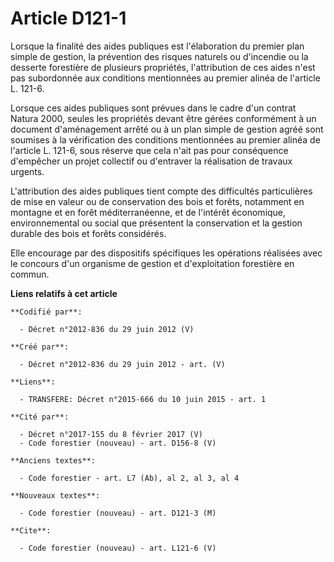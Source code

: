 # Article D121-1

Lorsque la finalité des aides publiques est l'élaboration du premier plan simple de gestion, la prévention des risques
naturels ou d'incendie ou la desserte forestière de plusieurs propriétés, l'attribution de ces aides n'est pas subordonnée
aux conditions mentionnées au premier alinéa de l'article L. 121-6. 

Lorsque ces aides publiques sont prévues dans le cadre d'un contrat Natura 2000, seules les propriétés devant être gérées
conformément à un document d'aménagement arrêté ou à un plan simple de gestion agréé sont soumises à la vérification des
conditions mentionnées au premier alinéa de l'article L. 121-6, sous réserve que cela n'ait pas pour conséquence d'empêcher
un projet collectif ou d'entraver la réalisation de travaux urgents. 

L'attribution des aides publiques tient compte des difficultés particulières de mise en valeur ou de conservation des bois et
forêts, notamment en montagne et en forêt méditerranéenne, et de l'intérêt économique, environnemental ou social que
présentent la conservation et la gestion durable des bois et forêts considérés. 

Elle encourage par des dispositifs spécifiques les opérations réalisées avec le concours d'un organisme de gestion et
d'exploitation forestière en commun.

**Liens relatifs à cet article**

	**Codifié par**:

	  - Décret n°2012-836 du 29 juin 2012 (V)

	**Créé par**:

	  - Décret n°2012-836 du 29 juin 2012 - art. (V)

	**Liens**:

	  - TRANSFERE: Décret n°2015-666 du 10 juin 2015 - art. 1

	**Cité par**:

	  - Décret n°2017-155 du 8 février 2017 (V)
	  - Code forestier (nouveau) - art. D156-8 (V)

	**Anciens textes**:

	  - Code forestier - art. L7 (Ab), al 2, al 3, al 4

	**Nouveaux textes**:

	  - Code forestier (nouveau) - art. D121-3 (M)

	**Cite**:

	  - Code forestier (nouveau) - art. L121-6 (V)

